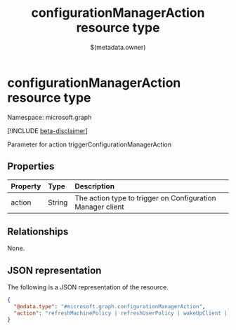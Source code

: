 ﻿---
title: "configurationManagerAction resource type"
description: "Parameter for action triggerConfigurationManagerAction"
localization_priority: Normal
author: "$(metadata.owner)"
ms.prod: ""
doc_type: "resourcePageType"
---

# configurationManagerAction resource type

Namespace: microsoft.graph

[!INCLUDE [beta-disclaimer](../../includes/beta-disclaimer.md)]

Parameter for action triggerConfigurationManagerAction

## Properties

| Property | Type   | Description                                                |
| :------- | :----- | :--------------------------------------------------------- |
| action   | String | The action type to trigger on Configuration Manager client |

## Relationships

None.

## JSON representation

The following is a JSON representation of the resource.

<!-- {
  "blockType": "resource",
  "@odata.type": "microsoft.graph.configurationManagerAction",
}
-->

```json
{
  "@odata.type": "#microsoft.graph.configurationManagerAction",
  "action": "refreshMachinePolicy | refreshUserPolicy | wakeUpClient | appEvaluation"
}
```